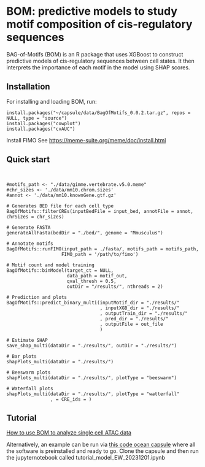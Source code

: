 # BOM: predictive models to study motif composition of cis-regulatory sequences 
BAG-of-Motifs (BOM) is an R package that uses XGBoost to construct predictive models of cis-regulatory sequences between cell states. It then interprets the importance of each motif in the model using SHAP scores.

## Installation

For installing and loading BOM, run:
```
install.packages("~/capsule/data/BagOfMotifs_0.0.2.tar.gz", repos = NULL, type = "source")
install.packages("cowplot")
install.packages("cvAUC")
```
Install FIMO 
See https://meme-suite.org/meme/doc/install.html

## Quick start

```


#motifs_path <- "./data/gimme.vertebrate.v5.0.meme"
#chr_sizes <- './data/mm10.chrom.sizes'
#annot <- './data/mm10.knownGene.gtf.gz'

# Generates BED file for each cell type
BagOfMotifs::filterCREs(inputBedFile = input_bed, annotFile = annot, chrSizes = chr_sizes)
                        
# Generate FASTA 
generateAllFasta(bedDir = "./bed/", genome = "Mmusculus")

# Annotate motifs 
BagOfMotifs::runFIMO(input_path = ./fasta/, motifs_path = motifs_path, 
                    FIMO_path = '/path/to/fimo')

# Motif count and model training
BagOfMotifs::binModel(target_ct = NULL,
                      data_path = motif_out,
                      qval_thresh = 0.5, 
                      outDir = "/results/", nthreads = 2)

# Prediction and plots
BagOfMotifs::predict_binary_multi(inputMotif_dir = "./results/"
                                  , inputXGB_dir = "./results/"
                                  , outputTrain_dir = "./results/"
                                  , pred_dir = "./results/"
                                  , outputFile = out_file
                                  )

# Estimate SHAP 
save_shap_multi(dataDir = "./results/", outDir = "./results/")

# Bar plots
shapPlots_multi(dataDir = "./results/")

# Beeswarm plots
shapPlots_multi(dataDir = "./results/", plotType = "beeswarm")

# Waterfall plots
shapPlots_multi(dataDir = "./results/", plotType = "watterfall"
                , = CRE_ids = )

```


## Tutorial

<a href="tutorial.html"> How to use BOM to analyze single cell ATAC data </a>  


Alternatively, an example can be run via <a href="https://codeocean.com/capsule/4079053/tree">this code ocean capsule</a> where all the software is preinstalled and ready to go. 
Clone the capsule and then run the jupyternotebook called tutorial_model_EW_20231201.ipynb
